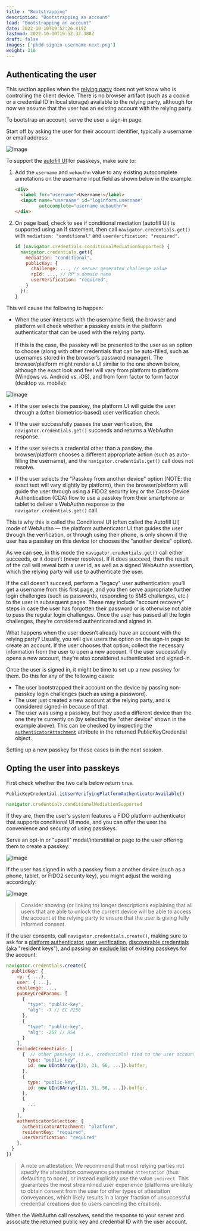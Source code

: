 ```yaml
---
title : "Bootstrapping"
description: "Bootstrapping an account"
lead: "Bootstrapping an account"
date: 2022-10-10T19:52:26.819Z
lastmod: 2022-10-10T19:52:32.388Z
draft: false
images: ['pkdd-signin-username-next.png']
weight: 310
---
```


## Authenticating the user

This section applies when the [relying party](/) does not yet know who is controlling the client device. There is no browser artifact (such as a cookie or a credential ID in local storage) available to the relying party, although for now we assume that the user has an existing account with the relying party.

To bootstrap an account, serve the user a sign-in page. 

Start off by asking the user for their account identifier, typically a username or email address:

![Image](pkdd-signin-username-next.png "Sample sign in screen with a username field and next button")

To support the [autofill UI](/) for passkeys, make sure to:

1. Add the `username` and `webauthn` value to any existing autocomplete annotations on the username input field as shown below in the example.

    ```html
    <div>
      <label for="username">Username:</label>
      <input name="username" id="loginform.username" 
             autocomplete="username webauthn">
    </div>
    ```

2. On page load, check to see if conditional mediation (autofill UI) is supported using an if statement, then call `navigator.credentials.get()` with `mediation: "conditional"` and `userVerification: "required"`.

    ```js
    if (navigator.credentials.conditionalMediationSupported) {
      navigator.credentials.get({
        mediation: "conditional",  
        publicKey: {
          challenge: ..., // server generated challenge value
          rpId: ..., // RP's domain name
          userVerification: "required", 
        }
      });
    }
    ```

This will cause the following to happen:

- When the user interacts with the username field, the browser and platform will check whether a passkey exists in the platform authenticator that can be used with the relying party. <br><br>If this is the case, the passkey will be presented to the user as an option to choose (along with other credentials that can be auto-filled, such as usernames stored in the browser’s password manager). The browser/platform might render a UI similar to the one shown below, although the exact look and feel will vary from platform to platform (Windows vs. Android vs. iOS), and from form factor to form factor (desktop vs. mobile):

![Image](pkdd-signin-username-autofill.png "Sample sign in screen with the autofill UI rendered under the username field, showing a passkey for bob@example.com, an other accounts option and a passkey from another device option")

- If the user selects the passkey, the platform UI will guide the user through a (often biometrics-based) user verification check.

- If the user successfully passes the user verification, the `navigator.credentials.get()` succeeds and returns a WebAuthn response.

- If the user selects a credential other than a passkey, the browser/platform chooses a different appropriate action (such as auto-filling the username), and the `navigator.credentials.get()` call does not resolve.

- If the user selects the "Passkey from another device" option (NOTE: the exact text will vary slightly by platform), then the browser/platform will guide the user through using a FIDO2 security key or the  Cross-Device Authentication (CDA) flow to use a passkey from their smartphone or tablet to deliver a WebAuthn response to the `navigator.credentials.get()` call.

This is why this is called the Conditional UI (often called the Autofill UI) mode of WebAuthn — the platform authenticator UI that guides the user through the verification, or through using their phone, is only shown if the user has a passkey on this device (or chooses the "another device" option).

As we can see, in this mode the `navigator.credentials.get()` call either succeeds, or it doesn’t (never resolves). If it does succeed, then the result of the call will reveal both a user id, as well as a signed WebAuthn assertion, which the relying party will use to authenticate the user.

If the call doesn’t succeed, perform a "legacy" user authentication: you’ll get a username from this first page, and you then serve appropriate further login challenges (such as passwords, responding to SMS challenges, etc.) to the user in subsequent pages. These may include "account recovery" steps in case the user has forgotten their password or is otherwise not able to pass the regular login challenges. Once the user has passed all the login challenges, they’re considered authenticated and signed in.

What happens when the user doesn’t already have an account with the relying party? Usually, you will give users the option on the sign-in page to create an account. If the user chooses that option, collect the necessary information from the user to open a new account. If the user successfully opens a new account, they’re also considered authenticated and signed-in.

Once the user is signed in, it might be time to set up a new passkey for them. Do this for any of the following cases:

- The user bootstrapped their account on the device by passing non-passkey login challenges (such as using a password).
- The user just created a new account at the relying party, and is considered signed-in because of that.
- The user was using a passkey, but they used a different device than the one they’re currently on (by selecting the "other device" shown in the example above). This can be checked by inspecting the [`authenticatorAttachment`](/) attribute in the returned PublicKeyCredential object.

Setting up a new passkey for these cases is in the next session.

## Opting the user into passkeys

First check whether the two calls below return `true`.

```js
PublicKeyCredential.isUserVerifyingPlatformAuthenticatorAvailable()
```

```js
navigator.credentials.conditionalMediationSupported
```

If they are, then the user's system features a FIDO platform authenticator that supports conditional UI mode, and you can offer the user the convenience and security of using passkeys. 

Serve an opt-in or "upsell" modal/interstitial or page to the user offering them to create a passkey:

![Image](pkdd-interstitial-upgradeaccount.png "A sample interstitial with the title: Faster, safer sign-in with passkeys, with the passkey icon to the left. Below is text that reads: You can now sign into this site using your face, fingerprint, or device PIN! Under that is a button that says create a passkey and a link that says not now.")

If the user has signed in with a passkey from a another device (such as a phone, tablet, or FIDO2 security key), you might adjust the wording accordingly:

![Image](pkdd-interstitial-cdalocal.png "A sample interstitial with the title: Set up a passkey on this device, with the passkey icon to the left. Below is text that reads: Next time you sign in, would you like to use this device instead of your phone? Under that is a button that says yes and a link that says not now.")

> Consider showing (or linking to) longer descriptions explaining that all users that are able to unlock the current device will be able to access the account at the relying party to ensure that the user is giving fully informed consent.

If the user consents, call `navigator.credentials.create()`, making sure to ask for a [platform authenticator](/), [user verification](/), [discoverable credentials](/) (aka "resident keys"), and passing an [exclude list](/) of existing passkeys for the account:

```js
navigator.credentials.create({
  publicKey: {
    rp: { ...},
    user: { ...},
    challenge: ...,
    pubKeyCredParams: [
      {
        "type": "public-key",
        "alg": -7 // EC P256
      },
      {
        "type": "public-key",
        "alg": -257 // RSA
      }
    ],
    excludeCredentials: [
      {  // other passkeys (i.e., credentials) tied to the user account
        type: "public-key", 
        id: new UInt8Array([21, 31, 56, ...]).buffer, 
      },
      {
        type: "public-key",
        id: new UInt8Array([21, 31, 56, ...]).buffer,
      },
      {
        ...
      }
    ],
    authenticatorSelection: {
      authenticatorAttachment: "platform",
      residentKey: "required",
      userVerification: "required"
    },
  }
})
```

> A note on attestation: We recommend that most relying parties not specify the attestation conveyance parameter `attestation` (thus defaulting to none), or instead explicitly use the value `indirect`. This guarantees the most streamlined user experience (platforms are likely to obtain consent from the user for other types of attestation conveyances, which likely results in a larger fraction of unsuccessful credential creations due to users canceling the creation).

When the WebAuthn call resolves, send the response to your server and associate the returned public key and credential ID with the user account.
